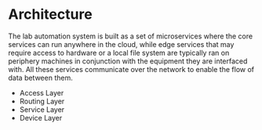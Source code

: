 # Architecture

The lab automation system is built as a set of microservices where the core services can run anywhere in the cloud, while edge services that may require access to hardware or a local file system are typically ran on periphery machines in conjunction with the equipment they are interfaced with. All these services communicate over the network to enable the flow of data between them.

- Access Layer
- Routing Layer
- Service Layer
- Device Layer
